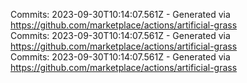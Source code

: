 Commits: 2023-09-30T10:14:07.561Z - Generated via https://github.com/marketplace/actions/artificial-grass
<br>
Commits: 2023-09-30T10:14:07.561Z - Generated via https://github.com/marketplace/actions/artificial-grass
<br>
Commits: 2023-09-30T10:14:07.561Z - Generated via https://github.com/marketplace/actions/artificial-grass
<br>
